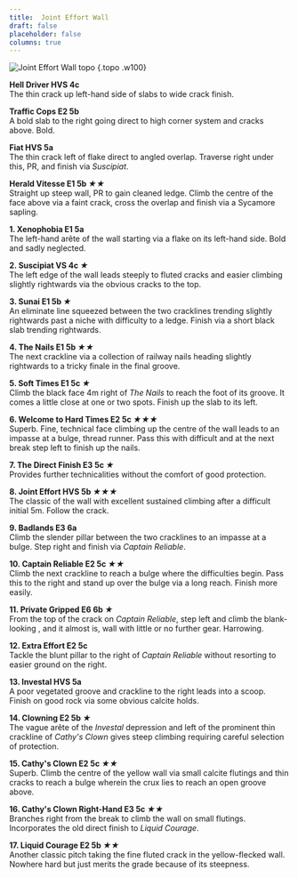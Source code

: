 ```yaml
---
title:  Joint Effort Wall
draft: false
placeholder: false
columns: true
---
```


![Joint Effort Wall topo](/img/peak/buxton/JE-Wall.jpg)
{.topo .w100}

**Hell Driver HVS 4c**  
The thin crack up left-hand side of slabs to wide crack finish.

**Traffic Cops E2 5b**  
A bold slab to the right going direct to high corner system and cracks above. Bold.

**Fiat HVS 5a**  
The thin crack left of flake direct to angled overlap. Traverse right under this, PR, and finish via *Suscipiat*.

**Herald Vitesse E1 5b *★★***  
Straight up steep wall, PR to gain cleaned ledge. Climb the centre of the face above via a faint crack, cross the overlap and finish via a Sycamore sapling.

**1. Xenophobia E1 5a**  
The left-hand arête of the wall starting via a flake on its left-hand side. Bold and sadly neglected.

**2. Suscipiat VS 4c *★***  
The left edge of the wall leads steeply to fluted cracks and easier climbing slightly rightwards via the obvious cracks to the top.

**3. Sunai E1 5b *★***  
An eliminate line squeezed between the two cracklines trending slightly rightwards past a niche with difficulty to a ledge. Finish via a short black slab trending rightwards.

**4. The Nails E1 5b *★★***  
The next crackline via a collection of railway nails heading slightly rightwards to a tricky finale in the final groove.

**5. Soft Times E1 5c *★***  
Climb the black face 4m right of *The Nails* to reach the foot of its groove. It comes a little close at one or two spots. Finish up the slab to its left.

**6. Welcome to Hard Times E2 5c *★★★***  
Superb. Fine, technical face climbing up the centre of the wall leads to an impasse at a bulge, thread runner. Pass this with difficult and at the next break step left to finish up the nails.

**7. The Direct Finish E3 5c *★***  
Provides further technicalities without the comfort of good protection.

**8. Joint Effort HVS 5b *★★★***  
The classic of the wall with excellent sustained climbing after a difficult initial 5m. Follow the crack.

**9. Badlands E3 6a**  
Climb the slender pillar between the two cracklines to an impasse at a bulge. Step right and finish via *Captain Reliable*.

**10. Captain Reliable E2 5c *★★***  
Climb the next crackline to reach a bulge where the difficulties begin. Pass this to the right and stand up over the bulge via a long reach. Finish more easily.

**11. Private Gripped E6 6b *★***  
From the top of the crack on *Captain Reliable*, step left and climb the blank-looking , and it almost is, wall with little or no further gear. Harrowing.

**12. Extra Effort E2 5c**  
Tackle the blunt pillar to the right of *Captain Reliable* without resorting to easier ground on the right.

**13. Investal HVS 5a**  
A poor vegetated groove and crackline to the right leads into a scoop. Finish on good rock via some obvious calcite holds.

**14. Clowning E2 5b *★***  
The vague arête of the *Investal* depression and left of the prominent thin crackline of *Cathy's Clown* gives steep climbing requiring careful selection of protection.

**15. Cathy's Clown E2 5c *★★***  
Superb. Climb the centre of the yellow wall via small calcite flutings and thin cracks to reach a bulge wherein the crux lies to reach an open groove above.

**16. Cathy's Clown Right-Hand E3 5c *★★***  
Branches right from the break to climb the wall on small flutings. Incorporates the old direct finish to *Liquid Courage*.

**17. Liquid Courage E2 5b *★★***  
Another classic pitch taking the fine fluted crack in the yellow-flecked wall. Nowhere hard but just merits the grade because of its steepness.